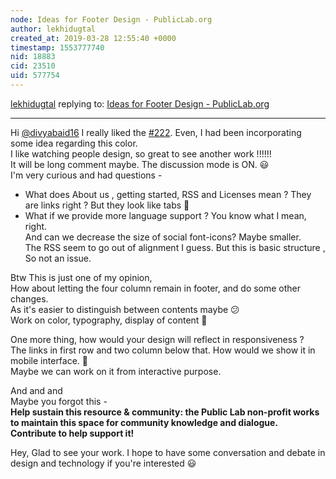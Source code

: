 ```yaml
---
node: Ideas for Footer Design - PublicLab.org
author: lekhidugtal
created_at: 2019-03-28 12:55:40 +0000
timestamp: 1553777740
nid: 18883
cid: 23510
uid: 577754
---
```




[lekhidugtal](../profile/lekhidugtal) replying to: [Ideas for Footer Design - PublicLab.org](../notes/divyabaid16/03-28-2019/ideas-for-footer-design-publiclab-org)

----
 Hi [@divyabaid16](/profile/divyabaid16)
I really liked the [#222](/n/222). Even, I had been incorporating some idea regarding this color.   
I like watching people design, so great to see another work !!!!!!  
It will be long comment maybe. The discussion mode is ON. 😃   
I'm very curious and had  questions - 

* What does About us , getting started, RSS and Licenses mean ? They are links right ? But they look like tabs 🤔   
* What if we provide more language support ? You know what I mean, right.  
And can we decrease the size of social font-icons? Maybe smaller.   
The RSS seem to go out of alignment I guess. But this is basic structure , So not an issue.


Btw This is just one of my opinion,  
How about letting the four column remain in footer, and do some other changes.  
As it's easier to distinguish between contents maybe 😕   
Work on color, typography, display of content 🤔 


One more thing, how would your design will reflect in responsiveness ?  
The links in first row and two column below that. How would we show it in mobile interface. 🤔   
Maybe we can work on it from interactive purpose. 

And and and  
Maybe you forgot this -   
**Help sustain this resource & community: the Public Lab non-profit works to 
maintain this space for community knowledge and dialogue. Contribute to help support it!**

Hey, Glad to see your work. I hope to have some conversation and debate in design and technology  if you're interested 😃 